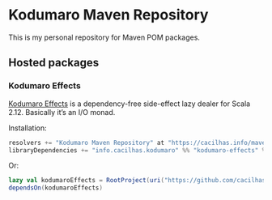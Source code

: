 [effects]: https://github.com/cacilhas/effects

# Kodumaro Maven Repository

This is my personal repository for Maven POM packages.

## Hosted packages

### Kodumaro Effects

[Kodumaro Effects][effects] is a dependency-free side-effect lazy dealer for
Scala 2.12. Basically it’s an I/O monad.

Installation:

```sbt
resolvers += "Kodumaro Maven Repository" at "https://cacilhas.info/maven"
libraryDependencies += "info.cacilhas.kodumaro" %% "kodumaro-effects" % "RELEASE"
```

Or:

```sbt
lazy val kodumaroEffects = RootProject(uri("https://github.com/cacilhas/effects.git#release/RELEASE"))
dependsOn(kodumaroEffects)
```
